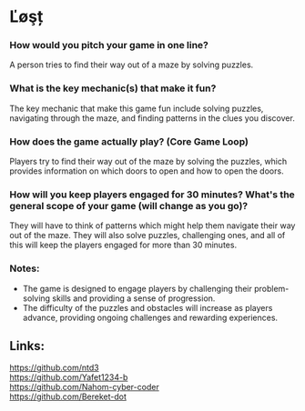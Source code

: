 # Ľøşț

### How would you pitch your game in one line?
A person tries to find their way out of a maze by solving puzzles.

### What is the key mechanic(s) that make it fun?
The key mechanic that make this game fun include solving puzzles, navigating through the maze, and finding patterns in the clues you discover.

### How does the game actually play? (Core Game Loop)
Players try to find their way out of the maze by solving the puzzles, which provides information on which doors to open and how to open the doors.

### How will you keep players engaged for 30 minutes? What's the general scope of your game (will change as you go)?
They will have to think of patterns which might help them navigate their way out of the maze. They will also solve puzzles, challenging ones, and all of this will keep the players engaged for more than 30 minutes.

### Notes:
- The game is designed to engage players by challenging their problem-solving skills and providing a sense of progression.
- The difficulty of the puzzles and obstacles will increase as players advance, providing ongoing challenges and rewarding experiences.


## Links:
https://github.com/ntd3 \
https://github.com/Yafet1234-b \
https://github.com/Nahom-cyber-coder \
https://github.com/Bereket-dot

